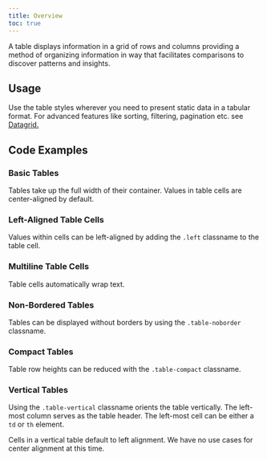 ```yaml
---
title: Overview
toc: true
---
```


A table displays information in a grid of rows and columns providing a method of organizing information in way that facilitates comparisons to discover patterns and insights.

## Usage

Use the table styles wherever you need to present static data in a tabular format. For advanced features like sorting, filtering, pagination etc. see [Datagrid.](/documentation/datagrid)

## Code Examples

### Basic Tables

Tables take up the full width of their container. Values in table cells are center-aligned by default.

<doc-demo file="/demos/table/basic.html"></doc-demo>

### Left-Aligned Table Cells

Values within cells can be left-aligned by adding the `.left` classname to the table cell.

<doc-demo file="/demos/table/left-align.html"></doc-demo>

### Multiline Table Cells

Table cells automatically wrap text.

<doc-demo file="/demos/table/multiline.html"></doc-demo>

### Non-Bordered Tables

Tables can be displayed without borders by using the `.table-noborder` classname.

<doc-demo file="/demos/table/borderless.html"></doc-demo>

### Compact Tables

Table row heights can be reduced with the `.table-compact` classname.

<doc-demo file="/demos/table/compact.html"></doc-demo>

### Vertical Tables

Using the `.table-vertical` classname orients the table vertically. The left-most column serves as the table header. The left-most cell can be either a `td` or `th` element.

Cells in a vertical table default to left alignment. We have no use cases for center alignment at this time.

<doc-demo file="/demos/table/vertical.html"></doc-demo>
